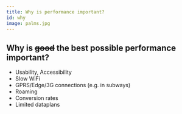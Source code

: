 ```yaml
---
title: Why is performance important?
id: why
image: palms.jpg
---
```


## Why is <s>good</s> the best possible performance important?

* Usability, Accessibility
* Slow WiFi
* GPRS/Edge/3G connections (e.g. in subways)
* Roaming
* Conversion rates
* Limited dataplans